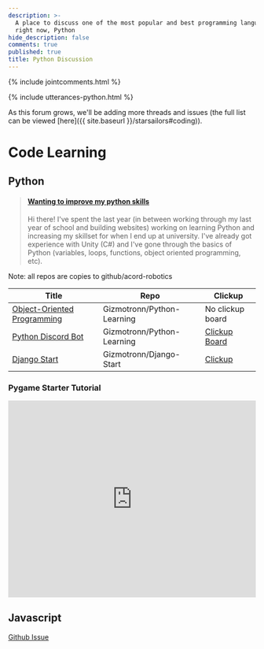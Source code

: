 ```yaml
---
description: >-
  A place to discuss one of the most popular and best programming languages
  right now, Python
hide_description: false
comments: true
published: true
title: Python Discussion
---
```


{% include jointcomments.html %}

{% include utterances-python.html %}

As this forum grows, we'll be adding more threads and issues (the full list can be viewed [here]({{ site.baseurl }}/starsailors#coding)).

<script type="text/javascript" src="https://ac0rd.atlassian.net/s/d41d8cd98f00b204e9800998ecf8427e-T/-egccmf/b/23/a44af77267a987a660377e5c46e0fb64/_/download/batch/com.atlassian.jira.collector.plugin.jira-issue-collector-plugin:issuecollector/com.atlassian.jira.collector.plugin.jira-issue-collector-plugin:issuecollector.js?locale=en-US&collectorId=348407e8"></script>



# Code Learning

## Python

<blockquote class="embedly-card" data-card-key="9c6c714bbff546b7a1ddaac5b46b8146" data-card-type="article-full"><h4><a href="https://www.reddit.com/r/ACORDRobotics/comments/gtuskp/wanting_to_improve_my_python_skills/">Wanting to improve my python skills</a></h4><p>Hi there! I've spent the last year (in between working through my last year of school and building websites) working on learning Python and increasing my skillset for when I end up at university. I've already got experience with Unity (C#) and I've gone through the basics of Python (variables, loops, functions, object oriented programming, etc).</p></blockquote>
<script async src="//cdn.embedly.com/widgets/platform.js" charset="UTF-8"></script>

Note: all repos are copies to github/acord-robotics

| Title | Repo | Clickup | 
|---|---|---|
| [Object-Oriented Programming](https://github.com/Gizmotronn/python-learning/tree/master/Applets/TWT) | Gizmotronn/Python-Learning | No clickup board |
| [Python Discord Bot](https://github.com/gizmotronn/python-learning/tree/discord) | Gizmotronn/Python-Learning | [Clickup Board](https://share.clickup.com/t/h/1wvv7a/UE8XH9208HDHUS1) |
| [Django Start](https://github.com/acord-robotics/stellarios/issues/156#issuecomment-647900439) | Gizmotronn/Django-Start | [Clickup](https://share.clickup.com/t/h/1wv8mm/QVHAJVILV1TKR1G) |

### Pygame Starter Tutorial
<iframe height="400px" width="100%" src="https://repl.it/@IrisDroidology/PyGame-Starter-Tutorial?lite=true" scrolling="no" frameborder="no" allowtransparency="true" allowfullscreen="true" sandbox="allow-forms allow-pointer-lock allow-popups allow-same-origin allow-scripts allow-modals"></iframe>

## Javascript
[Github Issue](https://github.com/acord-robotics/stellarios/issues/156#issuecomment-643233052)


<!--div class="dem
{% include widgets/toggle-field.html toggle-name="toggle-thats" button-text="Cod for Thats All Folks" toggle-text=text-capture  footer="cheers!" %}

